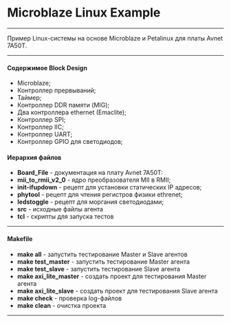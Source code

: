 # Microblaze Linux Example
------

Пример Linux-системы на основе Microblaze и Petalinux для платы Avnet 7A50T.

------

#### Содержимое Block Design

- Microblaze;
- Контроллер прервываний;
- Таймер;
- Контроллер DDR памяти (MIG);
- Два контроллера ethernet (Emaclite);
- Контроллер SPI;
- Контроллер IIC;
- Контроллер UART;
- Контроллер GPIO для светодиодов;

#### Иерархия файлов

- **Board_File** - документация на плату Avnet 7A50T:
- **mii_to_rmii_v2_0** - ядро преобразователя MII в RMII;
- **init-ifupdown** - рецепт для установки статических IP адресов;
- **phytool** - рецепт для чтения регистров физики ethrenet;
- **ledstoggle** - рецепт для моргания светодиодами;
- **src** - исходные файлы агента
- **tcl** - скрипты для запуска тестов

------

#### Makefile

- **make all** - запустить тестирование Master и Slave агентов
- **make test_master** - запустить тестирование Master агента
- **make test_slave** - запустить тестирование Slave агента
- **make axi_lite_master** - создать проект для тестирования Master агента
- **make axi_lite_slave** - создать проект для тестирования Slave агента
- **make check** - проверка log-файлов
- **make clean** - очистка проекта

------

